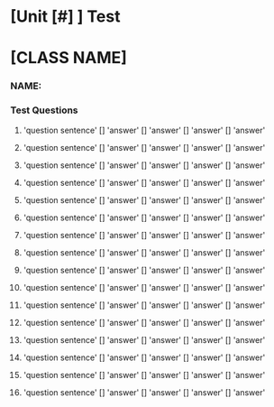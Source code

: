 # [Unit [#] ] Test

# [CLASS NAME]

### NAME:

### Test Questions

1. 'question sentence'
[] 'answer'
[] 'answer'
[] 'answer'
[] 'answer'

2. 'question sentence'
[] 'answer'
[] 'answer'
[] 'answer'
[] 'answer'

3. 'question sentence'
[] 'answer'
[] 'answer'
[] 'answer'
[] 'answer'

4. 'question sentence'
[] 'answer'
[] 'answer'
[] 'answer'
[] 'answer'

5. 'question sentence'
[] 'answer'
[] 'answer'
[] 'answer'
[] 'answer'

6. 'question sentence'
[] 'answer'
[] 'answer'
[] 'answer'
[] 'answer'

7. 'question sentence'
[] 'answer'
[] 'answer'
[] 'answer'
[] 'answer'

8. 'question sentence'
[] 'answer'
[] 'answer'
[] 'answer'
[] 'answer'

9. 'question sentence'
[] 'answer'
[] 'answer'
[] 'answer'
[] 'answer'

10. 'question sentence'
[] 'answer'
[] 'answer'
[] 'answer'
[] 'answer'

11. 'question sentence'
[] 'answer'
[] 'answer'
[] 'answer'
[] 'answer'

12. 'question sentence'
[] 'answer'
[] 'answer'
[] 'answer'
[] 'answer'

13. 'question sentence'
[] 'answer'
[] 'answer'
[] 'answer'
[] 'answer'

14. 'question sentence'
[] 'answer'
[] 'answer'
[] 'answer'
[] 'answer'

15. 'question sentence'
[] 'answer'
[] 'answer'
[] 'answer'
[] 'answer'

16. 'question sentence'
[] 'answer'
[] 'answer'
[] 'answer'
[] 'answer'
